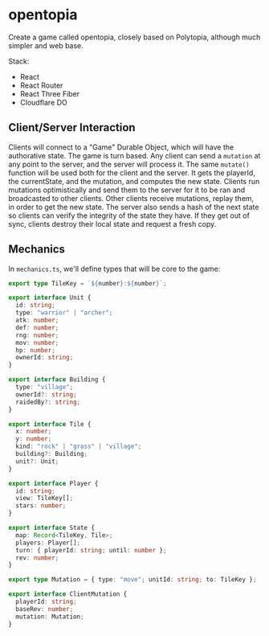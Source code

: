 # opentopia

Create a game called opentopia, closely based on Polytopia, although much simpler and web base.

Stack:

- React
- React Router
- React Three Fiber
- Cloudflare DO

## Client/Server Interaction

Clients will connect to a "Game" Durable Object, which will have the authorative state. The game is turn based. Any client can send a `mutation` at any point to the server, and the server will process it. The same `mutate()` function will be used both for the client and the server. It gets the playerId, the currentState, and the mutation, and computes the new state. Clients run mutations optimistically and send them to the server for it to be ran and broadcasted to other clients. Other clients receive mutations, replay them, in order to get the new state. The server also sends a hash of the next state so clients can verify the integrity of the state they have. If they get out of sync, clients destroy their local state and request a fresh copy.

## Mechanics

In `mechanics.ts`, we'll define types that will be core to the game:

```ts
export type TileKey = `${number}:${number}`;

export interface Unit {
  id: string;
  type: "warrior" | "archer";
  atk: number;
  def: number;
  rng: number;
  mov: number;
  hp: number;
  ownerId: string;
}

export interface Building {
  type: "village";
  ownerId?: string;
  raidedBy?: string;
}

export interface Tile {
  x: number;
  y: number;
  kind: "rock" | "grass" | "village";
  building?: Building;
  unit?: Unit;
}

export interface Player {
  id: string;
  view: TileKey[];
  stars: number;
}

export interface State {
  map: Record<TileKey, Tile>;
  players: Player[];
  turn: { playerId: string; until: number };
  rev: number;
}

export type Mutation = { type: "move"; unitId: string; to: TileKey };

export interface ClientMutation {
  playerId: string;
  baseRev: number;
  mutation: Mutation;
}
```
